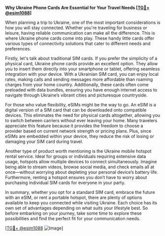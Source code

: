 **Why Ukraine Phone Cards Are Essential for Your Travel Needs [[TG💪+ @esim1088](https://t.me/s/esim1088)]**

When planning a trip to Ukraine, one of the most important considerations is how you will stay connected. Whether you're traveling for business or leisure, having reliable communication can make all the difference. This is where Ukraine phone cards come into play. These handy little cards offer various types of connectivity solutions that cater to different needs and preferences.

Firstly, let's talk about traditional SIM cards. If you prefer the simplicity of a physical card, Ukraine phone cards provide an excellent option. They allow you to insert them directly into your smartphone or tablet, offering seamless integration with your device. With a Ukrainian SIM card, you can enjoy local rates, making calls and sending messages more affordable than roaming charges from your home country. Additionally, these cards often come preloaded with data bundles, ensuring you have enough internet access to navigate through Ukraine’s vibrant cities and picturesque countryside.

For those who value flexibility, eSIMs might be the way to go. An eSIM is a digital version of a SIM card that can be downloaded onto compatible devices. This eliminates the need for physical cards altogether, allowing you to switch between carriers without ever leaving your home. Many travelers appreciate this feature because it provides the freedom to choose a provider based on current network strength or pricing plans. Plus, since eSIMs are embedded within your device, they reduce the risk of losing or damaging your SIM card during travel.

Another type of product worth mentioning is the Ukraine mobile hotspot rental service. Ideal for groups or individuals requiring extensive data usage, hotspots allow multiple devices to connect simultaneously. Imagine being able to stream videos, browse social media, and check emails all at once—without worrying about depleting your personal device’s battery life. Furthermore, renting a hotspot ensures you don’t have to worry about purchasing individual SIM cards for everyone in your party.

In summary, whether you opt for a standard SIM card, embrace the future with an eSIM, or rent a portable hotspot, there are plenty of options available to keep you connected while visiting Ukraine. Each choice has its own set of advantages depending on what suits your lifestyle best. So before embarking on your journey, take some time to explore these possibilities and find the perfect fit for your communication needs.

[[TG💪+ @esim1088](https://t.me/s/esim1088) ![Image](https://i.postimg.cc/Y0z9fWf4/image.png)]